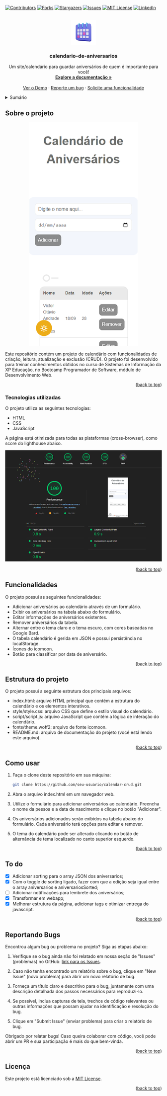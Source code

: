 <a name="readme-top"></a>

[![Contributors][contributors-shield]][contributors-url]
[![Forks][forks-shield]][forks-url]
[![Stargazers][stars-shield]][stars-url]
[![Issues][issues-shield]][issues-url]
[![MIT License][license-shield]][license-url]
[![LinkedIn][linkedin-shield]][linkedin-url]

<br />
<div align="center">
  <a href="https://github.com/voaneves/calendario-de-aniversarios">
    <img src="img/calendario-de-aniversarios-logo.png" alt="Logo" width="80" height="80">
  </a>
  <h3 align="center">calendario-de-aniversarios</h3>
  <p align="center">
    Um site/calendário para guardar aniversários de quem é importante para você!
    <br />
    <a href="https://github.com/voaneves/calendario-de-aniversarios"><strong>Explore a documentação »</strong></a>
    <br />
    <br />
    <a href="https://voaneves.com/calendario-de-aniversarios">Ver o Demo</a>
    ·
    <a href="https://github.com/voaneves/calendario-de-aniversarios/issues">Reporte um bug</a>
    ·
    <a href="https://github.com/voaneves/calendario-de-aniversarios/issues">Solicite uma funcionalidade</a>
  </p>
</div>

<details>
  <summary>Sumário</summary>
  <ol>
    <li>
      <a href="#sobre-o-projeto">Sobre o projeto</a>
      <ul>
        <li><a href="#tecnologias-utilizadas">Tecnologias utilizadas</a></li>
      </ul>
    </li>
    <li><a href="#funcionalidades">Funcionalidades</a></li>
    <li><a href="#estrutura-do-projeto">Estrutura do projeto</a></li>
    <li><a href="#como-usar">Como usar</a></li>
    <li><a href="#to-do">To do</a></li>
    <li><a href="#reportando-bugs">Reportando bugs</a></li>
    <li><a href="#licença">Licença</a></li>
  </ol>
</details>

## Sobre o projeto

<p align="center">
  <a href="https://voaneves.com/calendario-de-aniversarios">
    <img alt="Imagem do site" src="img/calendario-de-aniversarios.png" />
  </a>
</p>

Este repositório contém um projeto de calendário com funcionalidades de criação, leitura, atualização e exclusão (CRUD). O projeto foi desenvolvido para treinar conhecimentos obtidos no curso de Sistemas de Informação da XP Educação, no Bootcamp Programador de Software, módulo de Desenvolvimento Web.

<p align="right">(<a href="#readme-top">back to top</a>)</p>

### Tecnologias utilizadas

O projeto utiliza as seguintes tecnologias:

- HTML
- CSS
- JavaScript

A página está otimizada para todas as plataformas (cross-browser), como score do lighthouse abaixo.

[![Lighthouse][lighthouse-img]][lighthouse-link]

<p align="right">(<a href="#readme-top">back to top</a>)</p>

## Funcionalidades

O projeto possui as seguintes funcionalidades:

- Adicionar aniversários ao calendário através de um formulário.
- Exibir os aniversários na tabela abaixo do formulário.
- Editar informações de aniversários existentes.
- Remover aniversários da tabela.
- Alternar entre o tema claro e o tema escuro, com cores baseadas no Google Bard.
- O tabela calendário é gerida em JSON e possui persistência no localStorage.
- Ícones do icomoon.
- Botão para classificar por data de aniversário.

<p align="right">(<a href="#readme-top">back to top</a>)</p>

## Estrutura do projeto

O projeto possui a seguinte estrutura dos principais arquivos:

- index.html: arquivo HTML principal que contém a estrutura do calendário e os elementos interativos.
- style/style.css: arquivo CSS que define o estilo visual do calendário.
- script/script.js: arquivo JavaScript que contém a lógica de interação do calendário.
- fonts/theme.woff2: arquivo de fonte icomoon.
- README.md: arquivo de documentação do projeto (você está lendo este arquivo).

<p align="right">(<a href="#readme-top">back to top</a>)</p>

## Como usar

1. Faça o clone deste repositório em sua máquina:

   ```bash
   git clone https://github.com/seu-usuario/calendar-crud.git

   ```

2. Abra o arquivo index.html em um navegador web.

3. Utilize o formulário para adicionar aniversários ao calendário. Preencha o nome da pessoa e a data de nascimento e clique no botão "Adicionar".

4. Os aniversários adicionados serão exibidos na tabela abaixo do formulário. Cada aniversário terá opções para editar e remover.

5. O tema do calendário pode ser alterado clicando no botão de alternância de tema localizado no canto superior esquerdo.

<p align="right">(<a href="#readme-top">back to top</a>)</p>

## To do

- [x] Adicionar sorting para o array JSON dos aniversarios;
- [x] Com o toggle de sorting ligado, fazer com que a edição seja igual entre o array aniversarios e aniversariosSorted;
- [ ] Adicionar notificações para lembrete dos aniversários;
- [x] Transformar em webapp;
- [x] Melhorar estrutura da página, adicionar tags <meta> e otimizar entrega do javascript.

<p align="right">(<a href="#readme-top">back to top</a>)</p>

## Reportando Bugs

Encontrou algum bug ou problema no projeto? Siga as etapas abaixo:

1. Verifique se o bug ainda não foi relatado em nossa seção de "Issues" (problemas) no GitHub: [link para os Issues](https://github.com/voaneves/calendar-crud/issues).

2. Caso não tenha encontrado um relatório sobre o bug, clique em "New Issue" (novo problema) para abrir um novo relatório de bug.

3. Forneça um título claro e descritivo para o bug, juntamente com uma descrição detalhada dos passos necessários para reproduzi-lo.

4. Se possível, inclua capturas de tela, trechos de código relevantes ou outras informações que possam ajudar na identificação e resolução do bug.

5. Clique em "Submit Issue" (enviar problema) para criar o relatório de bug.

Obrigado por relatar bugs! Caso queira colaborar com código, você pode abrir um PR e sua participação é mais do que bem-vinda.

<p align="right">(<a href="#readme-top">back to top</a>)</p>

## Licença

Este projeto está licenciado sob a [MIT License](/LICENSE).

<p align="right">(<a href="#readme-top">back to top</a>)</p>

[contributors-shield]: https://img.shields.io/github/contributors/voaneves/calendario-de-aniversarios.svg?style=for-the-badge
[contributors-url]: https://github.com/voaneves/calendario-de-aniversarios/graphs/contributors
[forks-shield]: https://img.shields.io/github/forks/voaneves/calendario-de-aniversarios.svg?style=for-the-badge
[forks-url]: https://github.com/voaneves/calendario-de-aniversarios/network/members
[stars-shield]: https://img.shields.io/github/stars/voaneves/calendario-de-aniversarios.svg?style=for-the-badge
[stars-url]: https://github.com/voaneves.com/calendario-de-aniversarios/stargazers
[issues-shield]: https://img.shields.io/github/issues/voaneves/calendario-de-aniversarios.svg?style=for-the-badge
[issues-url]: https://github.com/voaneves/calendario-de-aniversarios/issues
[license-shield]: https://img.shields.io/github/license/voaneves/calendario-de-aniversarios.svg?style=for-the-badge
[license-url]: https://github.com/voaneves/calendario-de-aniversarios/blob/master/LICENSE.txt
[linkedin-shield]: https://img.shields.io/badge/-LinkedIn-black.svg?style=for-the-badge&logo=linkedin&colorB=555
[linkedin-url]: https://linkedin.com/in/voaneves
[calendario-de-aniversarios-logo]: img/calendario-de-aniversarios-logo.webp
[calendario-de-aniversarios-img]: img/calendario-de-aniversarios.png
[calendario-de-aniversarios-link]: https://voaneves.com/calendario-de-aniversarios
[lighthouse-img]: img/lighthouse_score.png
[lighthouse-link]: https://pagespeed.web.dev/analysis/https-voaneves-com-calendario-de-aniversarios/dy2zzoyur6?form_factor=mobile
